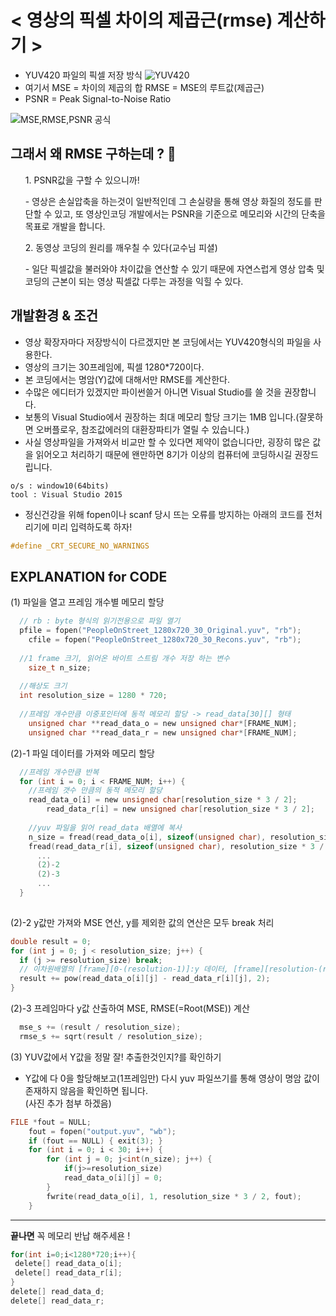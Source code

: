 # < 영상의 픽셀 차이의 제곱근(rmse) 계산하기 >
- YUV420 파일의 픽셀 저장 방식
![YUV420](https://upload.wikimedia.org/wikipedia/commons/thumb/0/0d/Yuv420.svg/800px-Yuv420.svg.png "YUV420파일의 픽셀 저장 방식")
- 여기서 MSE = 차이의 제곱의 합 RMSE = MSE의 루트값(제곱근)
- PSNR = Peak Signal-to-Noise Ratio 

![MSE,RMSE,PSNR 공식](https://www.pantechsolutions.net/blog/wp-content/uploads/2013/11/psnr-and-mse.png "MSE, RMSE 공식")

## 그래서 왜 RMSE 구하는데 ? 👀
<ol>1. PSNR값을 구할 수 있으니까!</ol>
    <ol>- 영상은 손실압축을 하는것이 일반적인데 그 손실량을 통해 영상 화질의 정도를 판단할 수 있고, 또 영상인코딩 개발에서는 PSNR을 기준으로 메모리와 시간의 단축을 목표로 개발을 합니다.</ol>
<ol>2. 동영상 코딩의 원리를 깨우칠 수 있다(교수님 피셜)</ol>
    <ol>- 일단 픽셀값을 불러와야 차이값을 연산할 수 있기 때문에 자연스럽게 영상 압축 및 코딩의 근본이 되는 영상 픽셀값 다루는 과정을 익힐 수 있다.</ol>

## 개발환경 & 조건

- 영상 확장자마다 저장방식이 다르겠지만 본 코딩에서는 YUV420형식의 파일을 사용한다. 
- 영상의 크기는 30프레임에, 픽셀 1280*720이다.
- 본 코딩에서는 명암(Y)값에 대해서만 RMSE를 계산한다.
- 수많은 에디터가 있겠지만 파이썬쓸거 아니면 Visual Studio를 쓸 것을 권장합니다.
- 보통의 Visual Studio에서 권장하는 최대 메모리 할당 크기는 1MB 입니다.(잘못하면 오버플로우, 참조값에러의 대환장파티가 열릴 수 있습니다.)
- 사실 영상파일을 가져와서 비교만 할 수 있다면 제약이 없습니다만, 굉장히 많은 값을 읽어오고 처리하기 때문에 왠만하면 8기가 이상의 컴퓨터에 코딩하시길 권장드립니다.
```
o/s : window10(64bits)
tool : Visual Studio 2015
```
- 정신건강을 위해 fopen이나 scanf 당시 뜨는 오류를 방지하는 아래의 코드를 전처리기에 미리 입력하도록 하자!
```c 
#define _CRT_SECURE_NO_WARNINGS
```

## EXPLANATION for CODE

(1) 파일을 열고 프레임 개수별 메모리 할당
```c 
  // rb : byte 형식의 읽기전용으로 파일 열기
  pfile = fopen("PeopleOnStreet_1280x720_30_Original.yuv", "rb");
	cfile = fopen("PeopleOnStreet_1280x720_30_Recons.yuv", "rb");
  
  //1 frame 크기, 읽어온 바이트 스트림 개수 저장 하는 변수
	size_t n_size;
  
  //해상도 크기
  int resolution_size = 1280 * 720;
  
  //프레임 개수만큼 이중포인터에 동적 메모리 할당 -> read_data[30][] 형태
	unsigned char **read_data_o = new unsigned char*[FRAME_NUM];
	unsigned char **read_data_r = new unsigned char*[FRAME_NUM];
```
(2)-1 파일 데이터를 가져와 메모리 할당
```c
  //프레임 개수만큼 반복
  for (int i = 0; i < FRAME_NUM; i++) {
    //프레임 갯수 만큼의 동적 메모리 할당
    read_data_o[i] = new unsigned char[resolution_size * 3 / 2];
		read_data_r[i] = new unsigned char[resolution_size * 3 / 2];
      
    //yuv 파일을 읽어 read_data 배열에 복사
    n_size = fread(read_data_o[i], sizeof(unsigned char), resolution_size * 3 / 2, pfile);
    fread(read_data_r[i], sizeof(unsigned char), resolution_size * 3 / 2, cfile);
      ...
      (2)-2
      (2)-3
      ...
  }
			
```
(2)-2 y값만 가져와 MSE 연산, y를 제외한 값의 연산은 모두 break 처리
```c
double result = 0;
for (int j = 0; j < resolution_size; j++) {
  if (j >= resolution_size) break; 
  // 이차원배열의 [frame][0-(resolution-1)]:y 데이터, [frame][resolution-(resolution*3/2-1)]:u&v 데이터==yuv420 파일의 특성 때문
  result += pow(read_data_o[i][j] - read_data_r[i][j], 2);
}
 ```
(2)-3 프레임마다 y값 산출하여 MSE, RMSE(=Root(MSE)) 계산
```c
  mse_s += (result / resolution_size);
  rmse_s += sqrt(result / resolution_size);
```
(3) YUV값에서 Y값을 정말 잘! 추출한것인지?를 확인하기 
- Y값에 다 0을 할당해보고(1프레임만) 다시 yuv 파일쓰기를 통해 영상이 명암 값이 존재하지 않음을 확인하면 됩니다.<br>(사진 추가 첨부 하겠음)
```c
FILE *fout = NULL;
	fout = fopen("output.yuv", "wb");
	if (fout == NULL) { exit(3); }
	for (int i = 0; i < 30; i++) {
		for (int j = 0; j<int(n_size); j++) {
			if(j>=resolution_size)
			read_data_o[i][j] = 0;
		}
		fwrite(read_data_o[i], 1, resolution_size * 3 / 2, fout);
	}
```
***

**끝나면** 꼭 메모리 
반납 해주세욘 !
```c
for(int i=0;i<1280*720;i++){
 delete[] read_data_o[i];
 delete[] read_data_r[i];
}
delete[] read_data_d;
delete[] read_data_r;
```
